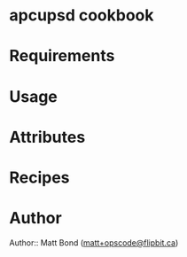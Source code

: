 # apcupsd cookbook

# Requirements

# Usage

# Attributes

# Recipes

# Author

Author:: Matt Bond (<matt+opscode@flipbit.ca>)
